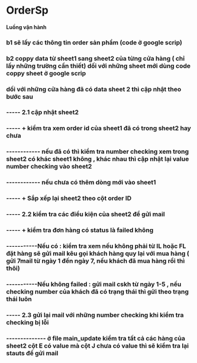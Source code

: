 # OrderSp

#### Luồng vận hành

### b1 sẽ lấy các thông tin order sản phẩm (code ở google scrip)

### b2 coppy data từ sheet1 sang sheet2 của từng cửa hàng ( chỉ lấy những trường cần thiết) dối với những sheet mới dùng code coppy sheet ở google scrip

### dối với những cửa hàng đã có data sheet 2 thì cập nhật theo bước sau

### ----- 2.1 cập nhật sheet2

### ----- + kiểm tra xem order id của sheet1 đã có trong sheet2 hay chưa

### ------------ nếu đã có thì kiểm tra number checking xem trong sheet2 có khác sheet1 không , khác nhau thì cập nhật lại value number checking vào sheet2

### ------------ nếu chưa có thêm dòng mới vào sheet1

### ----- + Sắp xếp lại sheet2 theo cột order ID

### ----- 2.2 kiểm tra các điều kiện của sheet2 để gửi mail

### ----- + kiểm tra đơn hàng có status là failed không

### -----------Nếu có : kiểm tra xem nếu không phải từ IL hoặc FL đặt hàng sẽ gửi mail kêu gọi khách hàng quy lại với mua hàng ( gửi 7mail từ ngày 1 đến ngày 7, nếu khách đã mua hàng rồi thì thôi)

### -----------Nếu không failed : gửi mail cskh từ ngày 1-5 , nếu checking number của khách đã có trạng thái thì gửi theo trạng thái luôn

### ----- 2.3 gửi lại mail với những number checking khi kiểm tra checking bị lỗi

### -------------- ở file main_update kiểm tra tất cả các hàng của sheet2 cột E có value mà cột J chưa có value thì sẽ kiểm tra lại stauts để gửi mail
